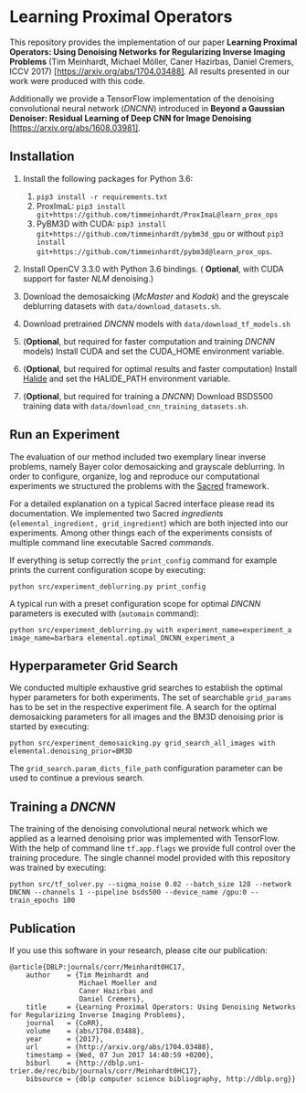 Learning Proximal Operators
================
This repository provides the implementation of our paper **Learning Proximal Operators: Using Denoising Networks for Regularizing Inverse Imaging Problems** (Tim Meinhardt, Michael Möller, Caner Hazirbas, Daniel Cremers, ICCV 2017) [https://arxiv.org/abs/1704.03488]. All results presented in our work were produced with this code.

Additionally we provide a TensorFlow implementation of the denoising convolutional neural network (_DNCNN_) introduced in **Beyond a Gaussian Denoiser: Residual Learning of Deep CNN for Image Denoising** [https://arxiv.org/abs/1608.03981].

Installation
-------------------
1. Install the following packages for Python 3.6:
    1. `pip3 install -r requirements.txt`
    2. ProxImaL: `pip3 install git+https://github.com/timmeinhardt/ProxImaL@learn_prox_ops` 
    3. PyBM3D with CUDA: `pip3 install git+https://github.com/timmeinhardt/pybm3d_gpu` or without `pip3 install git+https://github.com/timmeinhardt/pybm3d@learn_prox_ops`.

2. Install OpenCV 3.3.0 with Python 3.6 bindings. ( **Optional**, with CUDA support for faster _NLM_ denoising.)
2. Download the demosaicking (_McMaster_ and _Kodak_) and the greyscale deblurring datasets with `data/download_datasets.sh`.
3. Download pretrained _DNCNN_ models with `data/download_tf_models.sh`
4. (**Optional**, but required for faster computation and training _DNCNN_ models) Install CUDA and set the CUDA_HOME environment variable. 
5. (**Optional**, but required for optimal results and faster computation) Install [Halide](http://halide-lang.org/) and set the HALIDE_PATH environment variable.
6. (**Optional**, but required for training a _DNCNN_) Download BSDS500 training data with `data/download_cnn_training_datasets.sh`.

Run an Experiment 
-------------------
The evaluation of our method included two exemplary linear inverse problems, namely Bayer color demosaicking and grayscale deblurring. In order to configure, organize, log and reproduce our computational experiments we structured the problems with the [Sacred](http://sacred.readthedocs.io/en/latest/index.html) framework.

For a detailed explanation on a typical Sacred interface please read its documentation. We implemented two Sacred _ingredients_ (`elemental_ingredient, grid_ingredient`) which are both injected into our experiments. Among other things each of the experiments consists of multiple command line executable Sacred _commands_.

If everything is setup correctly the `print_config` command for example prints the current configuration scope by executing:

`python src/experiment_deblurring.py print_config`

A typical run with a preset configuration scope for optimal _DNCNN_ parameters is executed with (`automain` command):

`python src/experiment_deblurring.py with experiment_name=experiment_a image_name=barbara elemental.optimal_DNCNN_experiment_a`


Hyperparameter Grid Search
-------------------
We conducted multiple exhaustive grid searches to establish the optimal hyper parameters for both experiments. The set of searchable `grid_params` has to be set in the respective experiment file. A search for the optimal demosaicking parameters for all images and the BM3D denoising prior is started by executing:

`python src/experiment_demosaicking.py grid_search_all_images with elemental.denoising_prior=BM3D`

The `grid_search.param_dicts_file_path` configuration parameter can be used to continue a previous search.


Training a _DNCNN_
-------------------

The training of the denoising convolutional neural network which we applied as a learned denoising prior was implemented with TensorFlow. With the help of command line `tf.app.flags` we provide full control over the training procedure. The single channel model provided with this repository was trained by executing:

`python src/tf_solver.py --sigma_noise 0.02 --batch_size 128 --network DNCNN --channels 1 --pipeline bsds500 --device_name /gpu:0 --train_epochs 100`


Publication
-------------------
If you use this software in your research, please cite our publication:

```
@article{DBLP:journals/corr/Meinhardt0HC17,
    author    = {Tim Meinhardt and
                 Michael Moeller and
                 Caner Hazirbas and
                 Daniel Cremers},
    title     = {Learning Proximal Operators: Using Denoising Networks for Regularizing Inverse Imaging Problems},
    journal   = {CoRR},
    volume    = {abs/1704.03488},
    year      = {2017},
    url       = {http://arxiv.org/abs/1704.03488},
    timestamp = {Wed, 07 Jun 2017 14:40:59 +0200},
    biburl    = {http://dblp.uni-trier.de/rec/bib/journals/corr/Meinhardt0HC17},
    bibsource = {dblp computer science bibliography, http://dblp.org}}
```